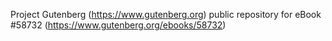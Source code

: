 Project Gutenberg (https://www.gutenberg.org) public repository for
eBook #58732 (https://www.gutenberg.org/ebooks/58732)

